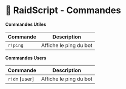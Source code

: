 # 🚀 RaidScript - Commandes

**Commandes Utiles**

| Commande | Description             |
|----------|-------------------------|
| `r!ping` | Affiche le ping du bot  |

**Commandes Users**

| Commande | Description             |
|----------|-------------------------|
| `r!dm` [user] | Affiche le ping du bot  |
